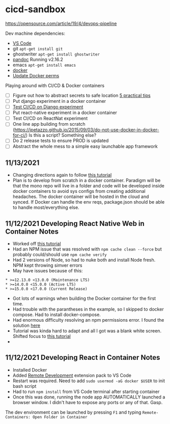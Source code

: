 # cicd-sandbox

https://opensource.com/article/19/4/devops-pipeline

Dev machine dependencies:
* [VS Code](https://linuxize.com/post/how-to-install-visual-studio-code-on-ubuntu-20-04/#installing-visual-studio-code-with-apt)
* git `apt-get install git`
* ghostwriter `apt-get install ghostwriter` 
* [pandoc](https://github.com/jgm/pandoc/releases/tag/2.16.2) Running v2.16.2
* emacs `apt-get install emacs`
* [docker](https://docs.docker.com/engine/install/ubuntu/#installation-methods)
* [Update Docker perms](https://docs.docker.com/engine/install/linux-postinstall/)

Playing around with CI/CD &amp; Docker containers
* [ ] Figure out how to abstract secrets to safe location [5 practical tips](https://www.youtube.com/watch?v=JE2PJbbpjsM&ab_channel=DevOpsDirective)
* [ ] Put django experiment in a docker container
* [ ] [Test CI/CD on Django experiment](https://www.youtube.com/watch?v=gdbA3vR2eDs&ab_channel=JavaHomeCloud)
* [ ] Put react-native experiment in a docker container
* [ ] Test CI/CD on ReactNat experiment
* [ ] One line app building from scratch (https://jpetazzo.github.io/2015/09/03/do-not-use-docker-in-docker-for-ci/) Is this a script? Something else?
* [ ] Do 2 release tests to ensure PROD is updated 
* [ ] Abstract the whole mess to a simple easy launchable app framework

## 11/13/2021
* Changing directions again to follow [this tutorial](https://www.youtube.com/watch?v=fPtGgOJykTM)
* Plan is to develop from scratch in a docker container. Paradigm will be that the mono repo will live in a folder and code will be developed inside docker containers to avoid sys configs from creating additional headaches. The docker container will be hosted in the cloud and synced. If Docker can handle the env reqs, package.json should be able to handle most/everything else.

## 11/12/2021 Developing React Native Web in Container Notes
* Worked off [this tutorial](https://www.rockyourcode.com/how-to-run-react-native-expo-web-in-a-docker-container/)
* Had an NPM issue that was resolved with `npm cache clean --force` but probably could/should use `npm cache verify`
* Had 2 versions of Node, so had to nuke both and install Node fresh. NPM kept throwing simver errors
* May have issues because of this:
``` expo-cli supports following Node.js versions:
* >=12.13.0 <13.0.0 (Maintenance LTS)
* >=14.0.0 <15.0.0 (Active LTS)
* >=15.0.0 <17.0.0 (Current Release)
```
* Got lots of warnings when building the Docker container for the first time.
* Had trouble with the parantheses in the example, so I skipped to docker compose. Had to install docker-compose.
* Had enormous difficulty resolving an npm permissions error. I found the solution [here](https://forum.codewithmosh.com/t/docker-npm-permission-denied/4766/3)
* Tutorial was kinda hard to adapt and all I got was a blank white screen. Shifted focus to [this tutorial](https://www.digitalocean.com/community/tutorials/build-mobile-friendly-web-apps-with-react-native-web)
* 

## 11/12/2021 Developing React in Container Notes
* Installed Docker
* Added [Remote Development](https://aka.ms/vscode-remote/download/extension) extension pack to VS Code
* Restart was required. Need to add `sudo usermod -aG docker $USER` to init bash script
* Had to run `npm install` from VS Code terminal after starting container
* Once this was done, running the node app AUTOMATICALLY launched a browser window. I didn't have to expose any ports or any of that. Gasp.

The dev environment can be launched by pressing `F1` and typing `Remote-Containers: Open Folder in Container`
